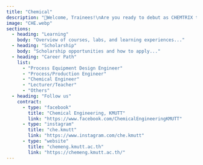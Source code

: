 ```yaml
---
title: "Chemical"
description: "🎉Welcome, Trainees!\nAre you ready to debut as CHEMTRIX together? Today, the Department of Chemical Engineering is opening its doors with Open House 2025 filled with exciting workshops waiting for you. Curious about what’s in store? Let’s take a look!  🧪⚙️✨"
image: "CHE.webp"
sections:
  - heading: "Learning"
    body: "Overview of courses, labs, and learning experiences..."
  - heading: "Scholarship"
    body: "Scholarship opportunities and how to apply..."
  - heading: "Career Path"
    list:
      - "Process Equipment Design Engineer"
      - "Process/Production Engineer"
      - "Chemical Engineer"
      - "Lecturer/Teacher"
      - "Others"
  - heading: "Follow us"
    contract:
      - type: "facebook"
        title: "Chemical Engineering, KMUTT"
        link: "https://www.facebook.com/ChemicalEngineeringKMUTT"
      - type: "instagram"
        title: "che.kmutt"
        link: "https://www.instagram.com/che.kmutt"
      - type: "website"
        title: "chemeng.kmutt.ac.th"
        link: "https://chemeng.kmutt.ac.th/"
---
```

